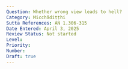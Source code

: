 ```yaml
---
Question: Whether wrong view leads to hell?
Category: Micchādiṭṭhi
Sutta References: AN 1.306-315
Date Entered: April 3, 2025
Review Status: Not started
Level: 
Priority: 
Number: 
Draft: true
---
```

